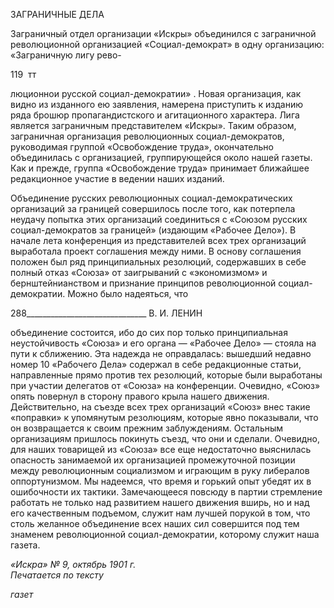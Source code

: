 ЗАГРАНИЧНЫЕ ДЕЛА

Заграничный отдел организации «Искры» объединился с заграничной революцион­ной организацией «Социал-демократ» в одну организацию: «Заграничную лигу рево-

119  тт

люционнои русской социал-демократии» . Новая организация, как видно из изданного ею заявления, намерена приступить к изданию ряда брошюр пропагандистского и аги­тационного характера. Лига является заграничным представителем «Искры». Таким об­разом, заграничная организация революционных социал-демократов, руководимая группой «Освобождение труда», окончательно объединилась с организацией, группи­рующейся около нашей газеты. Как и прежде, группа «Освобождение труда» принима­ет ближайшее редакционное участие в ведении наших изданий.

Объединение русских революционных социал-демократических организаций за гра­ницей совершилось после того, как потерпела неудачу попытка этих организаций со­единиться с «Союзом русских социал-демократов за границей» (издающим «Рабочее Дело»). В начале лета конференция из представителей всех трех организаций вырабо­тала проект соглашения между ними. В основу соглашения положен был ряд принци­пиальных резолюций, содержавших в себе полный отказ «Союза» от заигрываний с «экономизмом» и бернштейнианством и признание принципов революционной социал-демократии. Можно было надеяться, что

  

288______________________________ В. И. ЛЕНИН

объединение состоится, ибо до сих пор только принципиальная неустойчивость «Сою­за» и его органа — «Рабочее Дело» — стояла на пути к сближению. Эта надежда не оп­равдалась: вышедший недавно номер 10 «Рабочего Дела» содержал в себе редакцион­ные статьи, направленные прямо против тех резолюций, которые были выработаны при участии делегатов от «Союза» на конференции. Очевидно, «Союз» опять повернул в сторону правого крыла нашего движения. Действительно, на съезде всех трех органи­заций «Союз» внес такие «поправки» к упомянутым резолюциям, которые явно пока­зывали, что он возвращается к своим прежним заблуждениям. Остальным организаци­ям пришлось покинуть съезд, что они и сделали. Очевидно, для наших товарищей из «Союза» все еще недостаточно выяснилась опасность занимаемой их организацией промежуточной позиции между революционным социализмом и играющим в руку ли­бералов оппортунизмом. Мы надеемся, что время и горький опыт убедят их в ошибоч­ности их тактики. Замечающееся повсюду в партии стремление работать не только над развитием нашего движения вширь, но и над его качественным подъемом, служит нам лучшей порукой в том, что столь желанное объединение всех наших сил совершится под тем знаменем революционной социал-демократии, которому служит наша газета.

_«Искра» № 9, октябрь 1901 г.                                                          Печатается по тексту_

_газет_